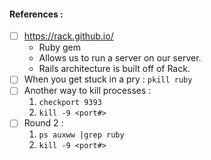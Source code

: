 #### References :
- [ ] https://rack.github.io/
  - Ruby gem
  - Allows us to run a server on our server.
  - Rails architecture is built off of Rack.
- [ ] When you get stuck in a pry : ```pkill ruby```
- [ ] Another way to kill processes :
  1. ```checkport 9393```
  2. ```kill -9 <port#>```
- [ ] Round 2 :
  1. ``` ps auxww |grep ruby ```
  2. ``` kill -9 <port#> ```
